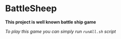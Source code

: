# BattleSheep

**This project is well known battle ship game**

*To play this game you can simply run `runAll.sh` script*
